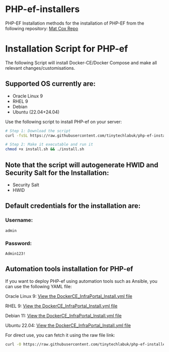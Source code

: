 # PHP-ef-installers
PHP-EF Installation methods for the installation of PHP-EF from the following repository: 
[Mat Cox Repo](https://github.com/TehMuffinMoo/php-ef)


# Installation Script for PHP-ef

The following Script will install Docker-CE/Docker Compose and make all relevant changes/customisations.

## Supported OS currently are:
- Oracle Linux 9
- RHEL 9
- Debian
- Ubuntu (22.04+24.04)

Use the following script to install PHP-ef on your server:

```bash
# Step 1: Download the script
curl -fsSL https://raw.githubusercontent.com/tinytechlabuk/php-ef-installers/main/Installing-php-ef.sh -o install.sh

# Step 2: Make it executable and run it
chmod +x install.sh && ./install.sh
```


## Note that the script will autogenerate HWID and Security Salt for the Installation:
- Security Salt
- HWID

## Default credentials for the installation are:
### Username:
```
admin
```

### Password:
```
Admin123!
```

## Automation tools installation for PHP-ef
If you want to deploy PHP-ef using automation tools such as Ansible, you can use the following YAML file:

Oracle Linux 9:
[View the DockerCE_InfraPortal_Install.yml file](https://github.com/tinytechlabuk/php-ef-installers/blob/main/DockerCE_InfraPortal_Install.yml)

RHEL 9:
[View the DockerCE_InfraPortal_Install.yml file](https://github.com/tinytechlabuk/php-ef-installers/blob/main/DockerCE_InfraPortal_Install.yml)


Debian 11:
[View the DockerCE_InfraPortal_Install.yml file](https://github.com/tinytechlabuk/php-ef-installers/blob/main/DockerCE_InfraPortal_Install.yml)  

Ubuntu 22.04:
[View the DockerCE_InfraPortal_Install.yml file](https://github.com/tinytechlabuk/php-ef-installers/blob/main/DockerCE_InfraPortal_Install.yml)

For direct use, you can fetch it using the raw file link:

```bash
curl -O https://raw.githubusercontent.com/tinytechlabuk/php-ef-installers/main/DockerCE_InfraPortal_Install.yml

